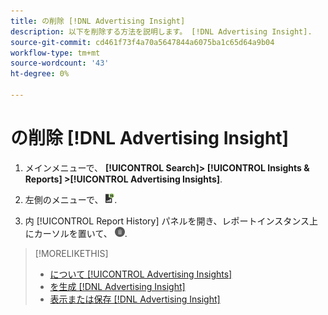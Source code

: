 ```yaml
---
title: の削除 [!DNL Advertising Insight]
description: 以下を削除する方法を説明します。 [!DNL Advertising Insight].
source-git-commit: cd461f73f4a70a5647844a6075ba1c65d64a9b04
workflow-type: tm+mt
source-wordcount: '43'
ht-degree: 0%

---
```


# の削除 [!DNL Advertising Insight]

1. メインメニューで、 **[!UICONTROL Search]> [!UICONTROL Insights & Reports] >[!UICONTROL Advertising Insights]**.

2. 左側のメニューで、 ![レポート](/help/search-social-commerce/assets/insight-reports.png "レポート").

3. 内 [!UICONTROL Report History] パネルを開き、レポートインスタンス上にカーソルを置いて、 ![削除](/help/search-social-commerce/assets/insight-delete.png "削除").

>[!MORELIKETHIS]
>
>* [について [!UICONTROL Advertising Insights]](insight-about.md)
>* [を生成 [!DNL Advertising Insight]](insight-generate.md)
>* [表示または保存 [!DNL Advertising Insight]](insight-view-save.md)

